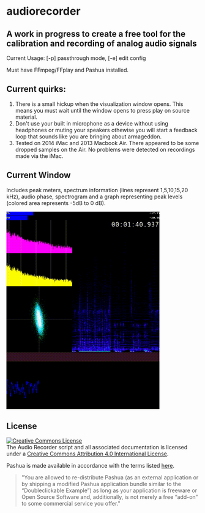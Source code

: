 # audiorecorder

## A work in progress to create a free tool for the calibration and recording of analog audio signals

Current Usage: [-p] passthrough mode, [-e] edit config

Must have FFmpeg/FFplay and Pashua installed.

## Current quirks:

1. There is a small hickup when the visualization window opens. This means you must wait until the window opens to press play on source material.
2. Don't use your built in microphone as a device without using headphones or muting your speakers othewise you will start a feedback loop that sounds like you are bringing about armageddon.
3. Tested on 2014 iMac and 2013 Macbook Air.  There appeared to be some dropped samples on the Air.  No problems were detected on recordings made via the iMac.

## Current Window
Includes peak meters, spectrum information (lines represent 1,5,10,15,20 kHz), audio phase, spectrogram and a graph representing peak levels (colored area represents -5dB to 0 dB).

![Window](https://github.com/amiaopensource/audiorecorder/blob/master/current_interface.gif)


## License
<a rel="license" href="http://creativecommons.org/licenses/by/4.0/"><img alt="Creative Commons License" style="border-width:0" src="https://i.creativecommons.org/l/by/4.0/88x31.png" /></a><br />The Audio Recorder script and all associated documentation is licensed under a <a rel="license" href="http://creativecommons.org/licenses/by/4.0/">Creative Commons Attribution 4.0 International License</a>.

Pashua is made available in accordance with the terms listed [here](https://www.bluem.net/pashua-docs-latest.html#faq.redistribution).
>"You are allowed to re-distribute Pashua (as an external application or by shipping a modified Pashua application bundle similar to the “Doubleclickable Example”) as long as your application is freeware or Open Source Software and, additionally, is not merely a free “add-on” to some commercial service you offer."
